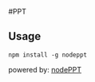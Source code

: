 #PPT

## Usage

    npm install -g nodeppt

powered by: [nodePPT](https://github.com/ksky521/nodePPT)
